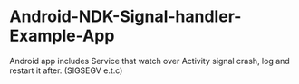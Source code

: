 # Android-NDK-Signal-handler-Example-App
Android app includes Service that watch over Activity signal crash, log and restart it after. (SIGSEGV e.t.c)
